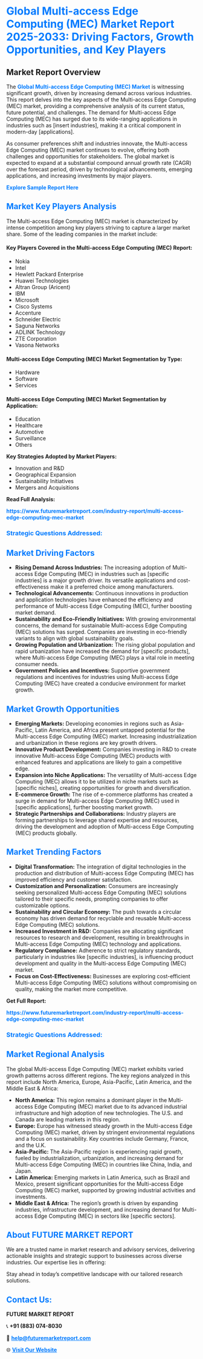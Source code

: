 <h1 style="color: #007BFF;">Global Multi-access Edge Computing (MEC) Market Report 2025-2033: Driving Factors, Growth Opportunities, and Key Players</h1>

<section id="overview">
<h2>Market Report Overview</h2>
<p>The <a href="https://www.futuremarketreport.com/industry-report/multi-access-edge-computing-mec-market" style="color: #007BFF; text-decoration: none;"><strong>Global Multi-access Edge Computing (MEC) Market</strong></a> is witnessing significant growth, driven by increasing demand across various industries. This report delves into the key aspects of the Multi-access Edge Computing (MEC) market, providing a comprehensive analysis of its current status, future potential, and challenges. The demand for Multi-access Edge Computing (MEC) has surged due to its wide-ranging applications in industries such as [insert industries], making it a critical component in modern-day [applications].</p>
<p>As consumer preferences shift and industries innovate, the Multi-access Edge Computing (MEC) market continues to evolve, offering both challenges and opportunities for stakeholders. The global market is expected to expand at a substantial compound annual growth rate (CAGR) over the forecast period, driven by technological advancements, emerging applications, and increasing investments by major players.</p>
</section>

<section id="overview">
<p><a href="https://www.futuremarketreport.com/request-sample/reportId=52030" style="color: #007BFF; text-decoration: none;"><strong>Explore Sample Report Here</strong></a></p>
</section>

<section id="key-players">
<h2 style="color: #007BFF;">Market Key Players Analysis</h2>
<p>The Multi-access Edge Computing (MEC) market is characterized by intense competition among key players striving to capture a larger market share. Some of the leading companies in the market include:</p>
<h4>Key Players Covered in the Multi-access Edge Computing (MEC) Report:</h4>
<ul><li>Nokia</li><li>Intel</li><li>Hewlett Packard Enterprise</li><li>Huawei Technologies</li><li>Altran Group (Aricent)</li><li>IBM</li><li>Microsoft</li><li>Cisco Systems</li><li>Accenture</li><li>Schneider Electric</li><li>Saguna Networks</li><li>ADLINK Technology</li><li>ZTE Corporation</li><li>Vasona Networks</li></ul>
<h4>Multi-access Edge Computing (MEC) Market Segmentation by Type:</h4>
<ul><li>Hardware</li><li>Software</li><li>Services</li></ul>

<h4>Multi-access Edge Computing (MEC) Market Segmentation by Application:</h4>
<ul><li>Education</li><li>Healthcare</li><li>Automotive</li><li>Surveillance</li><li>Others</li></ul>
<p><strong>Key Strategies Adopted by Market Players:</strong></p>
<ul>
<li>Innovation and R&D</li>
<li>Geographical Expansion</li>
<li>Sustainability Initiatives</li>
<li>Mergers and Acquisitions</li>
</ul>
</section>

<section>
<p><strong>Read Full Analysis: </strong></p><a href="https://www.futuremarketreport.com/industry-report/multi-access-edge-computing-mec-market" style="color: #007BFF; text-decoration: none;"><strong>https://www.futuremarketreport.com/industry-report/multi-access-edge-computing-mec-market</strong></a>
<h3 style="color: #007BFF;">Strategic Questions Addressed:</h3>
</section>

<section id="driving-factors">
<h2 style="color: #007BFF;">Market Driving Factors</h2>
<ul>
<li><strong>Rising Demand Across Industries:</strong> The increasing adoption of Multi-access Edge Computing (MEC) in industries such as [specific industries] is a major growth driver. Its versatile applications and cost-effectiveness make it a preferred choice among manufacturers.</li>
<li><strong>Technological Advancements:</strong> Continuous innovations in production and application technologies have enhanced the efficiency and performance of Multi-access Edge Computing (MEC), further boosting market demand.</li>
<li><strong>Sustainability and Eco-Friendly Initiatives:</strong> With growing environmental concerns, the demand for sustainable Multi-access Edge Computing (MEC) solutions has surged. Companies are investing in eco-friendly variants to align with global sustainability goals.</li>
<li><strong>Growing Population and Urbanization:</strong> The rising global population and rapid urbanization have increased the demand for [specific products], where Multi-access Edge Computing (MEC) plays a vital role in meeting consumer needs.</li>
<li><strong>Government Policies and Incentives:</strong> Supportive government regulations and incentives for industries using Multi-access Edge Computing (MEC) have created a conducive environment for market growth.</li>
</ul>
</section>

<section id="growth-opportunities">
<h2 style="color: #007BFF;">Market Growth Opportunities</h2>
<ul>
<li><strong>Emerging Markets:</strong> Developing economies in regions such as Asia-Pacific, Latin America, and Africa present untapped potential for the Multi-access Edge Computing (MEC) market. Increasing industrialization and urbanization in these regions are key growth drivers.</li>
<li><strong>Innovative Product Development:</strong> Companies investing in R&D to create innovative Multi-access Edge Computing (MEC) products with enhanced features and applications are likely to gain a competitive edge.</li>
<li><strong>Expansion into Niche Applications:</strong> The versatility of Multi-access Edge Computing (MEC) allows it to be utilized in niche markets such as [specific niches], creating opportunities for growth and diversification.</li>
<li><strong>E-commerce Growth:</strong> The rise of e-commerce platforms has created a surge in demand for Multi-access Edge Computing (MEC) used in [specific applications], further boosting market growth.</li>
<li><strong>Strategic Partnerships and Collaborations:</strong> Industry players are forming partnerships to leverage shared expertise and resources, driving the development and adoption of Multi-access Edge Computing (MEC) products globally.</li>
</ul>
</section>

<section id="trending-factors">
<h2 style="color: #007BFF;">Market Trending Factors</h2>
<ul>
<li><strong>Digital Transformation:</strong> The integration of digital technologies in the production and distribution of Multi-access Edge Computing (MEC) has improved efficiency and customer satisfaction.</li>
<li><strong>Customization and Personalization:</strong> Consumers are increasingly seeking personalized Multi-access Edge Computing (MEC) solutions tailored to their specific needs, prompting companies to offer customizable options.</li>
<li><strong>Sustainability and Circular Economy:</strong> The push towards a circular economy has driven demand for recyclable and reusable Multi-access Edge Computing (MEC) solutions.</li>
<li><strong>Increased Investment in R&D:</strong> Companies are allocating significant resources to research and development, resulting in breakthroughs in Multi-access Edge Computing (MEC) technology and applications.</li>
<li><strong>Regulatory Compliance:</strong> Adherence to strict regulatory standards, particularly in industries like [specific industries], is influencing product development and quality in the Multi-access Edge Computing (MEC) market.</li>
<li><strong>Focus on Cost-Effectiveness:</strong> Businesses are exploring cost-efficient Multi-access Edge Computing (MEC) solutions without compromising on quality, making the market more competitive.</li>
</ul>
</section>

<section>
<p><strong>Get Full Report: </strong></p><a href="https://www.futuremarketreport.com/industry-report/multi-access-edge-computing-mec-market" style="color: #007BFF; text-decoration: none;"><strong>https://www.futuremarketreport.com/industry-report/multi-access-edge-computing-mec-market</strong></a>
<h3 style="color: #007BFF;">Strategic Questions Addressed:</h3>
</section>


<section id="regional-analysis">
<h2 style="color: #007BFF;">Market Regional Analysis</h2>
<p>The global Multi-access Edge Computing (MEC) market exhibits varied growth patterns across different regions. The key regions analyzed in this report include North America, Europe, Asia-Pacific, Latin America, and the Middle East & Africa:</p>
<ul>
<li><strong>North America:</strong> This region remains a dominant player in the Multi-access Edge Computing (MEC) market due to its advanced industrial infrastructure and high adoption of new technologies. The U.S. and Canada are leading markets in this region.</li>
<li><strong>Europe:</strong> Europe has witnessed steady growth in the Multi-access Edge Computing (MEC) market, driven by stringent environmental regulations and a focus on sustainability. Key countries include Germany, France, and the U.K.</li>
<li><strong>Asia-Pacific:</strong> The Asia-Pacific region is experiencing rapid growth, fueled by industrialization, urbanization, and increasing demand for Multi-access Edge Computing (MEC) in countries like China, India, and Japan.</li>
<li><strong>Latin America:</strong> Emerging markets in Latin America, such as Brazil and Mexico, present significant opportunities for the Multi-access Edge Computing (MEC) market, supported by growing industrial activities and investments.</li>
<li><strong>Middle East & Africa:</strong> The region’s growth is driven by expanding industries, infrastructure development, and increasing demand for Multi-access Edge Computing (MEC) in sectors like [specific sectors].</li>
</ul>
</section>

<footer>
<h2 style="color: #007BFF;">About FUTURE MARKET REPORT</h2>
<p>We are a trusted name in market research and advisory services, delivering actionable insights and strategic support to businesses across diverse industries. Our expertise lies in offering:</p>

<p>Stay ahead in today’s competitive landscape with our tailored research solutions.</p>

<h2 style="color: #007BFF;">Contact Us:</h2>
<p><strong>FUTURE MARKET REPORT</strong></p>
<p>📞 <strong>+91 (883) 074-8030</strong></p>
<p>📧 <strong><a href="mailto:help@futuremarketreport.com" style="color: #007BFF;">help@futuremarketreport.com</a></strong></p>
<p>🌐 <strong><a href="https://www.futuremarketreport.com/" style="color: #007BFF;">Visit Our Website</a></strong></p>
</footer>